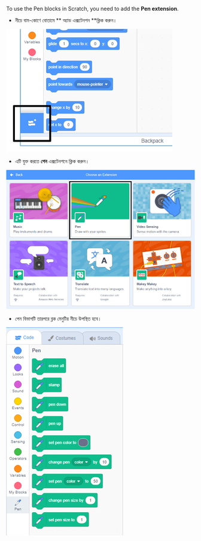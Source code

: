To use the Pen blocks in Scratch, you need to add the **Pen extension**.

+ নীচে বাম-কোণে বোতামে ** অ্যাড এক্সটেনশন **ক্লিক করুন। 

![হাইলাইট করা এক্সটেনশন বোতাম অ্যাড করুন](images/add-extension-annotated.png)

+ এটি যুক্ত করতে **পেন** এক্সটেনশনে ক্লিক করুন।

![পেন এক্সটেনশান হাইলাইট হল ](images/click-pen-annotated.png)

+ পেন বিভাগটি তারপরে ব্লক মেনুটির নীচে উপস্থিত হবে।

![pen extension blocks](images/pen-extension-blocks.png)